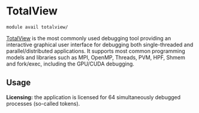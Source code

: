 # TotalView

    module avail totalview/

[TotalView](https://totalview.io/products/totalview) is the most commonly used debugging tool providing an interactive graphical user interface for debugging both single-threaded and parallel/distributed applications. It supports most common programming models and libraries such as MPI, OpenMP, Threads, PVM, HPF, Shmem and fork/exec, including the GPU/CUDA debugging.

## Usage

**Licensing:** the application is licensed for 64 simultaneously debugged processes (so-called tokens).

